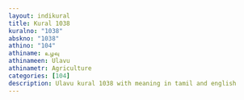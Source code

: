 ```yaml
---
layout: indikural
title: Kural 1038
kuralno: "1038"
abskno: "1038"
athino: "104"
athiname: உழவு
athinameen: Ulavu
athinametr: Agriculture
categories: [104]
description: Ulavu kural 1038 with meaning in tamil and english 
---
```


